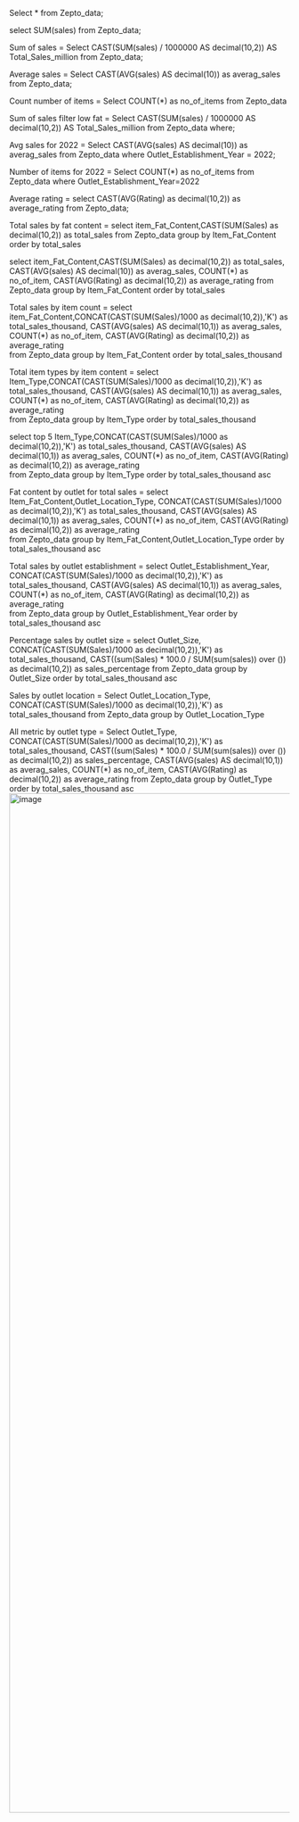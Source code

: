 Select * from Zepto_data;

select SUM(sales) from Zepto_data;

Sum of sales  = Select CAST(SUM(sales) / 1000000 AS decimal(10,2)) AS Total_Sales_million from Zepto_data;

Average sales = Select CAST(AVG(sales) AS decimal(10))  as averag_sales from Zepto_data;

Count number of items = Select COUNT(*) as no_of_items from Zepto_data

Sum of sales filter low fat  = Select CAST(SUM(sales) / 1000000 AS decimal(10,2)) AS Total_Sales_million from Zepto_data where;

Avg sales for 2022 = Select CAST(AVG(sales) AS decimal(10))  as averag_sales from Zepto_data where Outlet_Establishment_Year = 2022; 

Number of items for 2022 = Select COUNT(*) as no_of_items from Zepto_data where Outlet_Establishment_Year=2022

Average rating = select CAST(AVG(Rating) as decimal(10,2)) as average_rating  from Zepto_data;

Total sales by fat content = select item_Fat_Content,CAST(SUM(Sales) as decimal(10,2)) as total_sales from Zepto_data group by Item_Fat_Content order by total_sales

select item_Fat_Content,CAST(SUM(Sales) as decimal(10,2)) as total_sales,
						CAST(AVG(sales) AS decimal(10))  as averag_sales,
						COUNT(*) as no_of_item,
						CAST(AVG(Rating) as decimal(10,2)) as average_rating 
from Zepto_data group by Item_Fat_Content order by total_sales



Total sales by item count = 
select item_Fat_Content,CONCAT(CAST(SUM(Sales)/1000 as decimal(10,2)),'K') as total_sales_thousand,
						CAST(AVG(sales) AS decimal(10,1))  as averag_sales,
						COUNT(*) as no_of_item,
						CAST(AVG(Rating) as decimal(10,2)) as average_rating 					
from Zepto_data
group by Item_Fat_Content order by total_sales_thousand


 Total item types by item content = select Item_Type,CONCAT(CAST(SUM(Sales)/1000 as decimal(10,2)),'K') as total_sales_thousand,
						CAST(AVG(sales) AS decimal(10,1))  as averag_sales,
						COUNT(*) as no_of_item,
						CAST(AVG(Rating) as decimal(10,2)) as average_rating 					
from Zepto_data
group by Item_Type order by total_sales_thousand

select top 5 Item_Type,CONCAT(CAST(SUM(Sales)/1000 as decimal(10,2)),'K') as total_sales_thousand,
						CAST(AVG(sales) AS decimal(10,1))  as averag_sales,
						COUNT(*) as no_of_item,
						CAST(AVG(Rating) as decimal(10,2)) as average_rating 					
from Zepto_data
group by Item_Type order by total_sales_thousand asc


Fat content by outlet for total sales = 
select  Item_Fat_Content,Outlet_Location_Type,
                        CONCAT(CAST(SUM(Sales)/1000 as decimal(10,2)),'K') as total_sales_thousand,
						CAST(AVG(sales) AS decimal(10,1))  as averag_sales,
						COUNT(*) as no_of_item,
						CAST(AVG(Rating) as decimal(10,2)) as average_rating 					
from Zepto_data
group by Item_Fat_Content,Outlet_Location_Type order by total_sales_thousand asc


Total sales by outlet establishment = 
select Outlet_Establishment_Year,
                        CONCAT(CAST(SUM(Sales)/1000 as decimal(10,2)),'K') as total_sales_thousand,
						CAST(AVG(sales) AS decimal(10,1))  as averag_sales,
						COUNT(*) as no_of_item,
						CAST(AVG(Rating) as decimal(10,2)) as average_rating 					
from Zepto_data
group by Outlet_Establishment_Year order by total_sales_thousand asc

Percentage sales by outlet size = 
select Outlet_Size,
                        CONCAT(CAST(SUM(Sales)/1000 as decimal(10,2)),'K') as total_sales_thousand,
						CAST((sum(Sales) * 100.0 / SUM(sum(sales)) over ()) as decimal(10,2)) as sales_percentage
from Zepto_data
group by Outlet_Size order by total_sales_thousand asc


Sales by outlet location = Select Outlet_Location_Type,  CONCAT(CAST(SUM(Sales)/1000 as decimal(10,2)),'K') as total_sales_thousand from Zepto_data group by Outlet_Location_Type


All metric by outlet type = 
Select Outlet_Type,     CONCAT(CAST(SUM(Sales)/1000 as decimal(10,2)),'K') as total_sales_thousand,
						CAST((sum(Sales) * 100.0 / SUM(sum(sales)) over ()) as decimal(10,2)) as sales_percentage,
						CAST(AVG(sales) AS decimal(10,1))  as averag_sales,
						COUNT(*) as no_of_item,
						CAST(AVG(Rating) as decimal(10,2)) as average_rating 
from Zepto_data
group by Outlet_Type order by total_sales_thousand asc<img width="736" height="1828" alt="image" src="https://github.com/user-attachments/assets/5c8add08-fc4d-498c-bcdb-6412e06c09c2" />
